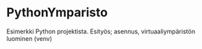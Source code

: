 # PythonYmparisto
Esimerkki Python projektista. Esityös; asennus, virtuaaliympäristön luominen (venv)
